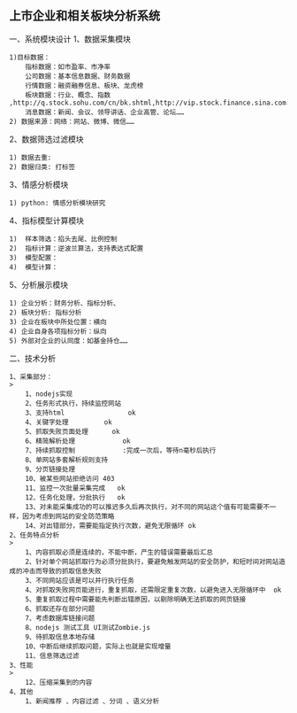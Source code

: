 上市企业和相关板块分析系统
--------------------------
一、系统模块设计
1、数据采集模块
>
	1)目标数据：
		指标数据：如市盈率、市净率
		公司数据：基本信息数据、财务数据
		行情数据：融资融券信息、板块、龙虎榜
		板块数据：行业、概念、指数 ,http://q.stock.sohu.com/cn/bk.shtml,http://vip.stock.finance.sina.com.cn/mkt/
		消息数据：新闻、会议、领导讲话、企业高管、论坛……
	2) 数据来源：网络：网站、微博、微信……

2、数据筛选过滤模块
>
	1) 数据去重: 
	2) 数据归类: 打标签

3、情感分析模块
>
	1) python: 情感分析模块研究

4、指标模型计算模块
>
	1)	样本筛选：掐头去尾、比例控制
	2)	指标计算：逆波兰算法，支持表达式配置
	3)	模型配置：
	4)	模型计算：

5、分析展示模块
>
	1) 企业分析：财务分析、指标分析、
	2) 板块分析: 指标分析
	3) 企业在板块中所处位置：横向
	4) 企业自身各项指标分析：纵向
	5) 外部对企业的认同度：如基金持仓……

二、技术分析
>
	1、采集部分：
	>
		1、nodejs实现
		2、任务形式执行，持续监控网站
		3、支持html				ok
		4、关键字处理			ok
		5、抓取失败页面处理		ok
		6、精简解析处理			ok
		7、持续抓取控制			:完成一次后，等待n毫秒后执行
		8、单网站多套解析规则支持
		9、分页链接处理
		10、被某些网站拒绝访问 403
		11、监控一次批量采集完成 	ok
		12、任务化处理，分批执行	ok
		13、对未能采集成功的可以推迟多久后再次执行，对不同的网站这个值有可能需要不一样，因为考虑到网站的安全防范策略
		14、对出错部分，需要能指定执行次数，避免无限循环 ok
	2、任务特点分析
	>
		1、内容抓取必须是连续的，不能中断，产生的错误需要最后汇总
		2、针对单个网站抓取行为必须分批执行，要避免触发网站的安全防护，和短时间对网站造成的冲击而导致的抓取信息失败
		3、不同网站应该是可以并行执行任务
		4、对抓取失败网页能进行，重复抓取，还需限定重复次数，以避免进入无限循环中  ok
		5、重复抓取过程中需要能先判断出错原因，以剔除明确无法抓取的网页链接
		6、抓取还存在部分问题
		7、考虑数据库链接问题
		8、nodejs 测试工具 UI测试Zombie.js
		9、待抓取信息本地存储
		10、中断后继续抓取问题，实际上也就是实现增量
		11、信息筛选过滤
	3、性能
	>
		12、压缩采集到的内容
	4、其他
		1、新闻推荐 、内容过滤 、分词 、语义分析